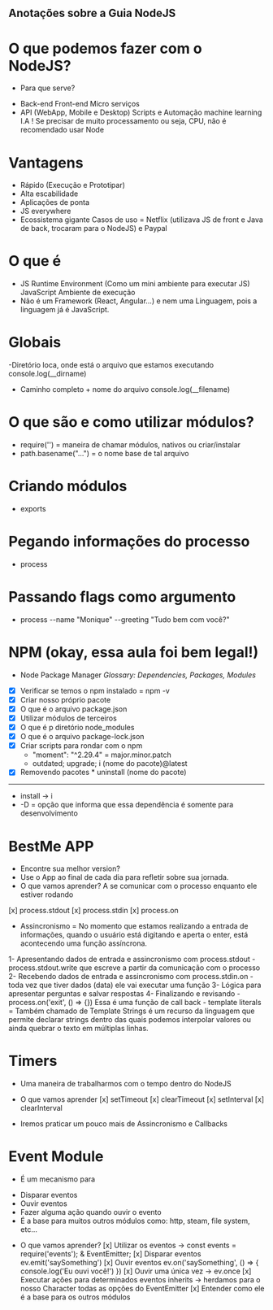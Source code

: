 ## Anotações sobre a Guia NodeJS

# O que podemos fazer com o NodeJS?

-   Para que serve?

*   Back-end
    Front-end
    Micro serviços
*   API (WebApp, Mobile e Desktop)
    Scripts e Automação
    machine learning
    I.A
    ! Se precisar de muito processamento ou seja, CPU, não é recomendado usar Node

# Vantagens

-   Rápido (Execução e Prototipar)
-   Alta escabilidade
-   Aplicações de ponta
-   JS everywhere
-   Ecossistema gigante
    Casos de uso = Netflix (utilizava JS de front e Java de back, trocaram para o NodeJS) e Paypal

# O que é

-   JS Runtime Environment (Como um mini ambiente para executar JS)
    JavaScript Ambiente de execução
-   Não é um Framework (React, Angular...) e nem uma Linguagem, pois a linguagem já é JavaScript.

# Globais

-Diretório loca, onde está o arquivo que estamos executando
console.log(\_\_dirname)

-   Caminho completo + nome do arquivo
    console.log(\_\_filename)

# O que são e como utilizar módulos?

-   require('') = maneira de chamar módulos, nativos ou criar/instalar
-   path.basename("...") = o nome base de tal arquivo

# Criando módulos

-   exports

# Pegando informações do processo

-   process

# Passando flags como argumento

-   process --name "Monique" --greeting "Tudo bem com você?"

# NPM (okay, essa aula foi bem legal!)

-   Node Package Manager
    _Glossary: Dependencies, Packages, Modules_

*   [x] Verificar se temos o npm instalado = npm -v
*   [x] Criar nosso próprio pacote
*   [x] O que é o arquivo package.json
*   [x] Utilizar módulos de terceiros
*   [x] O que é p diretório node_modules
*   [x] O que é o arquivo package-lock.json
*   [x] Criar scripts para rondar com o npm
    -   "moment": "^2.29.4" = major.minor.patch
    -   outdated; upgrade; i (nome do pacote)@latest
*   [x] Removendo pacotes \* uninstall (nome do pacote)
<hr>

-   install -> i
-   -D = opção que informa que essa dependência é somente para desenvolvimento

# BestMe APP

-   Encontre sua melhor version?
-   Use o App ao final de cada dia para refletir sobre sua jornada.
-   O que vamos aprender? A se comunicar com o processo enquanto ele estiver rodando

[x] process.stdout
[x] process.stdin
[x] process.on

-   Assincronismo = No momento que estamos realizando a entrada de informações, quando o usuário está digitando e aperta o enter, está acontecendo uma função assíncrona.

1- Apresentando dados de entrada e assincronismo com process.stdout - process.stdout.write que escreve a partir da comunicação com o processo
2- Recebendo dados de entrada e assincronismo com process.stdin.on - toda vez que tiver dados (data) ele vai executar uma função
3- Lógica para apresentar perguntas e salvar respostas
4- Finalizando e revisando - process.on('exit', () => {}) Essa é uma função de call back - template literals = Também chamado de Template Strings é um recurso da linguagem que permite declarar strings dentro das quais podemos interpolar valores ou ainda quebrar o texto em múltiplas linhas.

# Timers

-   Uma maneira de trabalharmos com o tempo dentro do NodeJS
-   O que vamos aprender
    [x] setTimeout
    [x] clearTimeout
    [x] setInterval
    [x] clearInterval

-   Iremos praticar um pouco mais de Assincronismo e Callbacks

# Event Module

-   É um mecanismo para

*   Disparar eventos
*   Ouvir eventos
*   Fazer alguma ação quando ouvir o evento
*   É a base para muitos outros módulos como: http, steam, file system, etc...

-   O que vamos aprender?
    [x] Utilizar os eventos
    -> const events = require('events'); & EventEmitter;
    [x] Disparar eventos
    ev.emit('saySomething')
    [x] Ouvir eventos
    ev.on('saySomething', () => {
    console.log('Eu ouvi você!')
    })
    [x] Ouvir uma única vez -> ev.once
    [x] Executar ações para determinados eventos
    inherits -> herdamos para o nosso Character todas as opções do EventEmitter
    [x] Entender como ele é a base para os outros módulos
